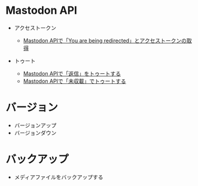# Mastodon API
- アクセストークン
    - [Mastodon APIで「You are being redirected」とアクセストークンの取得](https://qiita.com/KEINOS/items/78445aad59e5818bf87e)

- トゥート
    - [Mastodon APIで「返信」をトゥートする](https://qiita.com/KEINOS/items/68ae99c7f98fe309f9bf)
    - [Mastodon APIで「未収載」でトゥートする](https://qiita.com/KEINOS/items/27d201afed4ed665cb11)

# バージョン
- バージョンアップ
- バージョンダウン

# バックアップ
- メディアファイルをバックアップする
